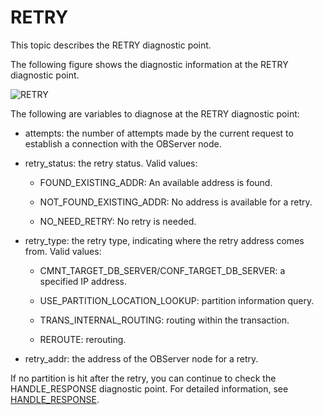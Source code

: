 # RETRY

This topic describes the RETRY diagnostic point.

The following figure shows the diagnostic information at the RETRY diagnostic point.

![RETRY](https://obbusiness-private.oss-cn-shanghai.aliyuncs.com/doc/img/odp/V4.2.1/en-US/400.routing-diagnosis/700.retry-01.png)

The following are variables to diagnose at the RETRY diagnostic point:

* attempts: the number of attempts made by the current request to establish a connection with the OBServer node.

* retry_status: the retry status. Valid values:

  * FOUND_EXISTING_ADDR: An available address is found.

  * NOT_FOUND_EXISTING_ADDR: No address is available for a retry.

  * NO_NEED_RETRY: No retry is needed.

* retry_type: the retry type, indicating where the retry address comes from. Valid values:

  * CMNT_TARGET_DB_SERVER/CONF_TARGET_DB_SERVER: a specified IP address.

  * USE_PARTITION_LOCATION_LOOKUP: partition information query.

  * TRANS_INTERNAL_ROUTING: routing within the transaction.

  * REROUTE: rerouting.

* retry_addr: the address of the OBServer node for a retry.

If no partition is hit after the retry, you can continue to check the HANDLE_RESPONSE diagnostic point. For detailed information, see [HANDLE_RESPONSE](800.handle-response.md).

